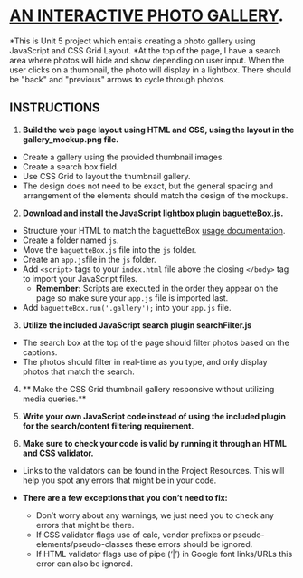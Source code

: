 # [AN INTERACTIVE PHOTO GALLERY](https://photo-gallery-vert.vercel.app/).

\*This is Unit 5 project which entails creating a photo gallery using JavaScript and CSS Grid Layout.
\*At the top of the page, I have a search area where photos will hide and show depending on user input. When the user clicks on a thumbnail, the photo will display in a lightbox. There should be "back" and "previous" arrows to cycle through photos.

## INSTRUCTIONS

1. **Build the web page layout using HTML and CSS, using the layout in the gallery_mockup.png file.**

- Create a gallery using the provided thumbnail images.
- Create a search box field.
- Use CSS Grid to layout the thumbnail gallery.
- The design does not need to be exact, but the general spacing and arrangement of the elements should match the design of the mockups.

2. **Download and install the JavaScript lightbox plugin [baguetteBox.js](https://github.com/feimosi/baguetteBox.js/).**

- Structure your HTML to match the baguetteBox [usage documentation](https://github.com/feimosi/baguetteBox.js/#usage).
- Create a folder named `js`.
- Move the `baguetteBox.js` file into the `js` folder.
- Create an `app.js`file in the `js` folder.
- Add `<script>` tags to your `index.html` file above the closing `</body>` tag to import your JavaScript files.
  - **Remember:** Scripts are executed in the order they appear on the page so make sure your `app.js` file is imported last.
- Add `baguetteBox.run('.gallery');` into your `app.js` file.

3. **Utilize the included JavaScript search plugin searchFilter.js**

- The search box at the top of the page should filter photos based on the captions.
- The photos should filter in real-time as you type, and only display photos that match the search.

4. ** Make the CSS Grid thumbnail gallery responsive without utilizing media queries.**

5. **Write your own JavaScript code instead of using the included plugin for the search/content filtering requirement.**

6. **Make sure to check your code is valid by running it through an HTML and CSS validator.**

- Links to the validators can be found in the Project Resources. This will help you spot any errors that might be in your code.
- **There are a few exceptions that you don’t need to fix:**

  - Don’t worry about any warnings, we just need you to check any errors that might be there.
  - If CSS validator flags use of calc, vendor prefixes or pseudo-elements/pseudo-classes these errors should be ignored.
  - If HTML validator flags use of pipe (‘|’) in Google font links/URLs this error can also be ignored.

